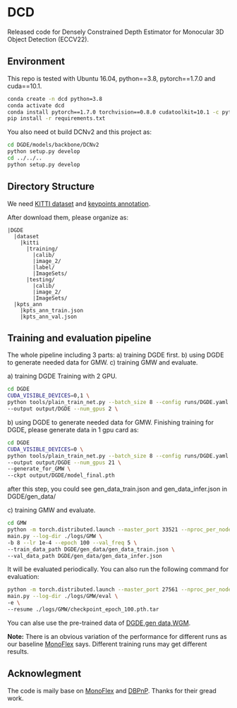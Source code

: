 # DCD
Released code for Densely Constrained Depth Estimator for Monocular 3D Object Detection (ECCV22).

## Environment

This repo is tested with Ubuntu 16.04, python==3.8, pytorch==1.7.0 and cuda==10.1.

```bash
conda create -n dcd python=3.8
conda activate dcd
conda install pytorch==1.7.0 torchvision==0.8.0 cudatoolkit=10.1 -c pytorch
pip install -r requirements.txt
```

You also need ot build DCNv2 and this project as:
```bash
cd DGDE/models/backbone/DCNv2
python setup.py develop
cd ../../..
python setup.py develop
```

## Directory Structure
We need [KITTI dataset](http://www.cvlibs.net/datasets/kitti/eval_object.php?obj_benchmark=3d) and [keypoints annotation](). 

After download them, please organize as:

```
|DGDE
  |dataset
    |kitti
      |training/
        |calib/
        |image_2/
        |label/
        |ImageSets/
      |testing/
        |calib/
        |image_2/
        |ImageSets/
  |kpts_ann
    |kpts_ann_train.json
    |kpts_ann_val.json
```

## Training and evaluation pipeline
The whole pipeline including 3 parts: a) training DGDE first. b) using DGDE to generate needed data for GMW. c) training GMW and evaluate.

a) training DGDE
Training with 2 GPU. 

```bash
cd DGDE
CUDA_VISIBLE_DEVICES=0,1 \
python tools/plain_train_net.py --batch_size 8 --config runs/DGDE.yaml \
--output output/DGDE --num_gpus 2 \
```

b) using DGDE to generate needed data for GMW.
Finishing training for DGDE, please generate data in 1 gpu card as:
```bash
cd DGDE
CUDA_VISIBLE_DEVICES=0 \
python tools/plain_train_net.py --batch_size 8 --config runs/DGDE.yaml \
--output output/DGDE --num_gpus 21 \
--generate_for_GMW \
--ckpt output/DGDE/model_final.pth
```
after this step, you could see gen_data_train.json and gen_data_infer.json in DGDE/gen_data/

c) training GMW and evaluate.
```bash
cd GMW
python -m torch.distributed.launch --master_port 33521 --nproc_per_node=4 \
main.py --log-dir ./logs/GMW \
-b 8 --lr 1e-4 --epoch 100 --val_freq 5 \
--train_data_path DGDE/gen_data/gen_data_train.json \
--val_data_path DGDE/gen_data/gen_data_infer.json
```
It will be evaluated periodically. You can also run the following command for evaluation:
```bash
python -m torch.distributed.launch --master_port 27561 --nproc_per_node=4 \
main.py --log-dir ./logs/GMW/eval \
-e \
--resume ./logs/GMW/checkpoint_epoch_100.pth.tar
```

You can alse use the pre-trained data of [DGDE,gen data,WGM]().

**Note:** There is an obvious variation of the performance for different runs as our baseline [MonoFlex]() says. Different training runs may get different results.

## Acknowlegment

The code is maily base on [MonoFlex](https://github.com/zhangyp15/MonoFlex) and [DBPnP](https://github.com/Liumouliu/Deep_blind_PnP). Thanks for their gread work.
